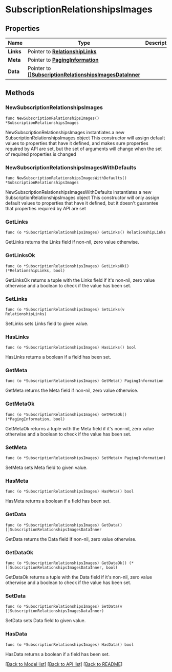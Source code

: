 # SubscriptionRelationshipsImages

## Properties

Name | Type | Description | Notes
------------ | ------------- | ------------- | -------------
**Links** | Pointer to [**RelationshipLinks**](RelationshipLinks.md) |  | [optional] 
**Meta** | Pointer to [**PagingInformation**](PagingInformation.md) |  | [optional] 
**Data** | Pointer to [**[]SubscriptionRelationshipsImagesDataInner**](SubscriptionRelationshipsImagesDataInner.md) |  | [optional] 

## Methods

### NewSubscriptionRelationshipsImages

`func NewSubscriptionRelationshipsImages() *SubscriptionRelationshipsImages`

NewSubscriptionRelationshipsImages instantiates a new SubscriptionRelationshipsImages object
This constructor will assign default values to properties that have it defined,
and makes sure properties required by API are set, but the set of arguments
will change when the set of required properties is changed

### NewSubscriptionRelationshipsImagesWithDefaults

`func NewSubscriptionRelationshipsImagesWithDefaults() *SubscriptionRelationshipsImages`

NewSubscriptionRelationshipsImagesWithDefaults instantiates a new SubscriptionRelationshipsImages object
This constructor will only assign default values to properties that have it defined,
but it doesn't guarantee that properties required by API are set

### GetLinks

`func (o *SubscriptionRelationshipsImages) GetLinks() RelationshipLinks`

GetLinks returns the Links field if non-nil, zero value otherwise.

### GetLinksOk

`func (o *SubscriptionRelationshipsImages) GetLinksOk() (*RelationshipLinks, bool)`

GetLinksOk returns a tuple with the Links field if it's non-nil, zero value otherwise
and a boolean to check if the value has been set.

### SetLinks

`func (o *SubscriptionRelationshipsImages) SetLinks(v RelationshipLinks)`

SetLinks sets Links field to given value.

### HasLinks

`func (o *SubscriptionRelationshipsImages) HasLinks() bool`

HasLinks returns a boolean if a field has been set.

### GetMeta

`func (o *SubscriptionRelationshipsImages) GetMeta() PagingInformation`

GetMeta returns the Meta field if non-nil, zero value otherwise.

### GetMetaOk

`func (o *SubscriptionRelationshipsImages) GetMetaOk() (*PagingInformation, bool)`

GetMetaOk returns a tuple with the Meta field if it's non-nil, zero value otherwise
and a boolean to check if the value has been set.

### SetMeta

`func (o *SubscriptionRelationshipsImages) SetMeta(v PagingInformation)`

SetMeta sets Meta field to given value.

### HasMeta

`func (o *SubscriptionRelationshipsImages) HasMeta() bool`

HasMeta returns a boolean if a field has been set.

### GetData

`func (o *SubscriptionRelationshipsImages) GetData() []SubscriptionRelationshipsImagesDataInner`

GetData returns the Data field if non-nil, zero value otherwise.

### GetDataOk

`func (o *SubscriptionRelationshipsImages) GetDataOk() (*[]SubscriptionRelationshipsImagesDataInner, bool)`

GetDataOk returns a tuple with the Data field if it's non-nil, zero value otherwise
and a boolean to check if the value has been set.

### SetData

`func (o *SubscriptionRelationshipsImages) SetData(v []SubscriptionRelationshipsImagesDataInner)`

SetData sets Data field to given value.

### HasData

`func (o *SubscriptionRelationshipsImages) HasData() bool`

HasData returns a boolean if a field has been set.


[[Back to Model list]](../README.md#documentation-for-models) [[Back to API list]](../README.md#documentation-for-api-endpoints) [[Back to README]](../README.md)


